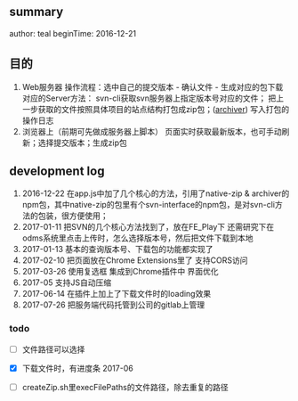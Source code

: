 ## summary
author: teal
beginTime: 2016-12-21

## 目的
1. Web服务器
   操作流程：选中自己的提交版本 - 确认文件 - 生成对应的包下载
   对应的Server方法： 
    svn-cli获取svn服务器上指定版本号对应的文件；
    把上一步获取的文件按照具体项目的站点结构打包成zip包；([archiver](archiver))
    写入打包的操作日志
2. 浏览器上（前期可先做成服务器上脚本）
	页面实时获取最新版本，也可手动刷新；选择提交版本；生成zip包


## development log

1. 2016-12-22
   在app.js中加了几个核心的方法，引用了native-zip & archiver的npm包，其中native-zip的包里有个svn-interface的npm包，是对svn-cli方法的包装，很方便使用；
2. 2017-01-11
	把SVN的几个核心方法找到了，放在FE_Play下
	还需研究下在odms系统里点击上传时，怎么选择版本号，然后把文件下载到本地
3. 2017-01-13
    基本的查询版本号、下载包的功能都实现了
4. 2017-02-10
    把页面放在Chrome Extensions里了
    支持CORS访问
5. 2017-03-26
    使用复选框
    集成到Chrome插件中
    界面优化
6. 2017-05
    支持JS自动压缩   
7. 2017-06-14
    在插件上加上了下载文件时的loading效果
8. 2017-07-26
	把服务端代码托管到公司的gitlab上管理

### todo
- [ ] 文件路径可以选择
- [x] 下载文件时，有进度条                     2017-06
- [ ] createZip.sh里execFilePaths的文件路径，除去重复的路径
 
